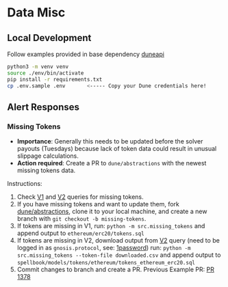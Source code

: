 # Data Misc

## Local Development

Follow examples provided in base dependency [duneapi](https://github.com/bh2smith/duneapi/tree/main/example)

```sh
python3 -m venv venv
source ./env/bin/activate
pip install -r requirements.txt
cp .env.sample .env       <----- Copy your Dune credentials here!
```

## Alert Responses

### Missing Tokens

- **Importance**: Generally this needs to be updated before the solver payouts (Tuesdays) because lack of token data 
could result in unusual slippage calculations.
- **Action required**: Create a PR to `dune/abstractions` with the newest missing tokens data.

Instructions:

1. Check [V1](https://dune.com/queries/236085) and [V2](https://dune.com/queries/984709) queries for missing tokens.
2. If you have missing tokens and want to update them, fork [dune/abstractions](https://github.com/duneanalytics/abstractions), 
clone it to your local machine, and create a new branch with `git checkout -b missing-tokens`.
3. If tokens are missing in V1, run: `python -m src.missing_tokens` and append output to `ethereum/erc20/tokens.sql`
4. If tokens are missing in V2, download output from [V2](https://dune.com/queries/984709) query 
(need to be logged in as `gnosis.protocol`, see: [1password](https://start.1password.com/open/i?a=6DWD777JFFEZZLYS6J4DUURYLE&h=my.1password.com&i=pbtrpawolbhkbpojk6yz7j2kwu&v=weisopuq6vd4jkgfi443z2fe64)) 
run: `python -m src.missing_tokens --token-file downloaded.csv` and append output to `spellbook/models/tokens/ethereum/tokens_ethereum_erc20.sql`
5. Commit changes to branch and create a PR. Previous Example PR: [PR 1378](https://github.com/duneanalytics/abstractions/pull/1378)
